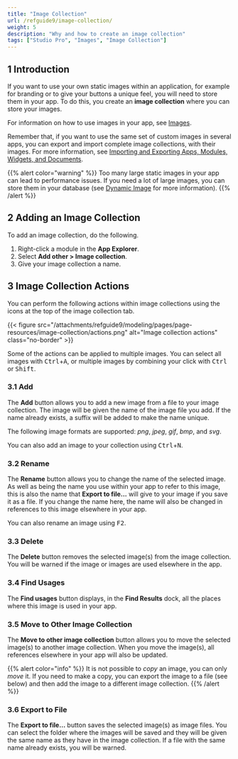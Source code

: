 ```yaml
---
title: "Image Collection"
url: /refguide9/image-collection/
weight: 5
description: "Why and how to create an image collection"
tags: ["Studio Pro", "Images", "Image Collection"]
---
```


## 1 Introduction

If you want to use your own static images within an application, for example for branding or to give your buttons a unique feel, you will need to store them in your app. To do this, you create an **image collection** where you can store your images.

For information on how to use images in your app, see [Images](/refguide9/images/).

Remember that, if you want to use the same set of custom images in several apps, you can export and import complete image collections, with their images. For more information, see [Importing and Exporting Apps, Modules, Widgets, and Documents](/refguide9/import-and-export/).

{{% alert color="warning" %}}
Too many large static images in your app can lead to performance issues. If you need a lot of large images, you can store them in your database (see [Dynamic Image](/refguide9/image-viewer/) for more information).
{{% /alert %}}

## 2 Adding an Image Collection

To add an image collection, do the following.

1. Right-click a module in the **App Explorer**.
2. Select **Add other > Image collection**.
3. Give your image collection a name.

## 3 Image Collection Actions

You can perform the following actions within image collections using the icons at the top of the image collection tab.

{{< figure src="/attachments/refguide9/modeling/pages/page-resources/image-collection/actions.png" alt="Image collection actions" class="no-border" >}}

Some of the actions can be applied to multiple images. You can select all images with <kbd>Ctrl</kbd>+<kbd>A</kbd>, or multiple images by combining your click with <kbd>Ctrl</kbd> or <kbd>Shift</kbd>.

### 3.1 Add

The **Add** button allows you to add a new image from a file to your image collection. The image will be given the name of the image file you add. If the name already exists, a suffix will be added to make the name unique.

The following image formats are supported: *png*, *jpeg*, *gif*, *bmp*, and *svg*.

You can also add an image to your collection using <kbd>Ctrl</kbd>+<kbd>N</kbd>.

### 3.2 Rename

The **Rename** button allows you to change the name of the selected image. As well as being the name you use within your app to refer to this image, this is also the name that **Export to file…** will give to your image if you save it as a file. If you change the name here, the name will also be changed in references to this image elsewhere in your app.

You can also rename an image using <kbd>F2</kbd>.

### 3.3 Delete

The **Delete** button removes the selected image(s) from the image collection. You will be warned if the image or images are used elsewhere in the app.

### 3.4 Find Usages

The **Find usages** button displays, in the **Find Results** dock, all the places where this image is used in your app.

### 3.5 Move to Other Image Collection

The **Move to other image collection** button allows you to move the selected image(s) to another image collection. When you move the image(s), all references elsewhere in your app will also be updated.

{{% alert color="info" %}}
It is not possible to *copy* an image, you can only *move* it. If you need to make a copy, you can export the image to a file (see below) and then add the image to a different image collection.
{{% /alert %}}

### 3.6 Export to File

The **Export to file…** button saves the selected image(s) as image files. You can select the folder where the images will be saved and they will be given the same name as they have in the image collection. If a file with the same name already exists, you will be warned.
